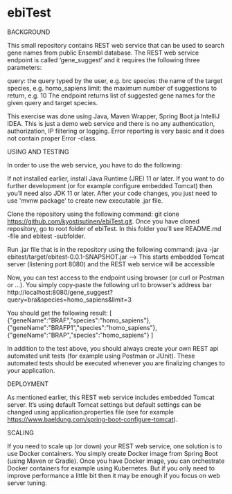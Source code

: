 # ebiTest

BACKGROUND

This small repository contains REST web service that can be used to search gene names from public Ensembl database. The REST web service endpoint is called ‘gene_suggest’ and it requires the following three parameters:

query: the query typed by the user, e.g. brc
species: the name of the target species, e.g. homo_sapiens
limit: the maximum number of suggestions to return, e.g. 10
The endpoint returns list of suggested gene names for the given query and target species.

This exercise was done using Java, Maven Wrapper, Spring Boot ja IntelliJ IDEA. This is just a demo web service and there is no any authentication, authorization, IP filtering or logging. Error reporting is very basic and it does not contain proper Error -class.

USING AND TESTING

In order to use the web service, you have to do the following:

If not installed earlier, install Java Runtime (JRE) 11 or later. If you want to do further development (or for example configure embedded Tomcat) then you’ll need also JDK 11 or later. After your code changes, you just need to use 'mvnw package' to create new executable .jar file.

Clone the repository using the following command: git clone https://github.com/kyostisutinen/ebiTest.git. Once you have cloned repository, go to root folder of ebiTest. In this folder you’ll see README.md -file and ebitest -subfolder.

Run .jar file that is in the repository using the following command: java -jar ebitest/target/ebitest-0.0.1-SNAPSHOT.jar --> This starts embedded Tomcat server (listening port 8080) and the REST web service will be accessible

Now, you can test access to the endpoint using browser (or curl or Postman or ...). You simply copy-paste the following url to browser's address bar http://localhost:8080/gene_suggest?query=bra&species=homo_sapiens&limit=3

You should get the following result: [ {"geneName":"BRAF","species":"homo_sapiens"}, {"geneName":"BRAFP1","species":"homo_sapiens"}, {"geneName":"BRAP","species":"homo_sapiens"} ]

In addition to the test above, you should always create your own REST api automated unit tests (for example using Postman or JUnit). These automated tests should be executed whenever you are finalizing changes to your application.

DEPLOYMENT

As mentioned earlier, this REST web service includes embedded Tomcat server. It’s using default Tomcat settings but default settings can be changed using application.properties file (see for example https://www.baeldung.com/spring-boot-configure-tomcat).

SCALING

If you need to scale up (or down) your REST web service, one solution is to use Docker containers. You simply create Docker image from Spring Boot (using Maven or Gradle). Once you have Docker image, you can orchestrate Docker containers for example using Kubernetes. But if you only need to improve performance a little bit then it may be enough if you focus on web server tuning.
